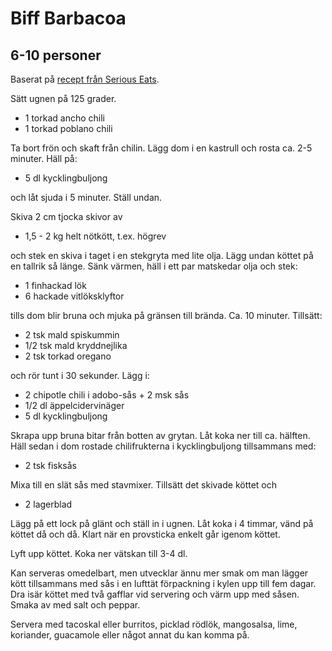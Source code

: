 Biff Barbacoa
=============

6-10 personer
-------------

Baserat på [recept från Serious Eats](http://www.seriouseats.com/recipes/2012/04/tender-beef-barbacoa-chipotle-tacos-recipe.html).

Sätt ugnen på 125 grader.

- 1 torkad ancho chili
- 1 torkad poblano chili

Ta bort frön och skaft från chilin. Lägg dom i en kastrull och rosta ca. 2-5 minuter. Häll på:

- 5 dl kycklingbuljong

och låt sjuda i 5 minuter. Ställ undan.

Skiva 2 cm tjocka skivor av

- 1,5 - 2 kg helt nötkött, t.ex. högrev

och stek en skiva i taget i en stekgryta med lite olja. Lägg undan köttet på en tallrik så länge. Sänk värmen, häll i ett par matskedar olja och stek:

- 1 finhackad lök
- 6 hackade vitlöksklyftor

tills dom blir bruna och mjuka på gränsen till brända. Ca. 10 minuter. Tillsätt:

- 2 tsk mald spiskummin
- 1/2 tsk mald kryddnejlika
- 2 tsk torkad oregano

och rör tunt i 30 sekunder. Lägg i:

- 2 chipotle chili i adobo-sås + 2 msk sås
- 1/2 dl äppelcidervinäger
- 5 dl kycklingbuljong

Skrapa upp bruna bitar från botten av grytan. Låt koka ner till ca. hälften. Häll sedan i dom rostade chilifrukterna i kycklingbuljong tillsammans med:

- 2 tsk fisksås

Mixa till en slät sås med stavmixer. Tillsätt det skivade köttet och

- 2 lagerblad

Lägg på ett lock på glänt och ställ in i ugnen. Låt koka i 4 timmar, vänd på köttet då och då. Klart när en provsticka enkelt går igenom köttet.

Lyft upp köttet. Koka ner vätskan till 3-4 dl. 

Kan serveras omedelbart, men utvecklar ännu mer smak om man lägger kött tillsammans med sås i en lufttät förpackning i kylen upp till fem dagar. Dra isär köttet med två gafflar vid servering och värm upp med såsen. Smaka av med salt och peppar.

Servera med tacoskal eller burritos, picklad rödlök, mangosalsa, lime, koriander, guacamole eller något annat du kan komma på.